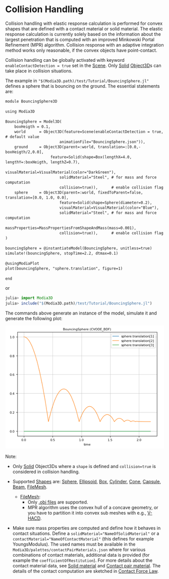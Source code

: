 # Collision Handling

Collision handling with elastic response calculation is performed for convex shapes that are defined with a contact material or solid material. The elastic response calculation is currently solely based on the information about the largest penetration that is computed with an improved Minkowski Portal Refinement (MPR) algorithm. Collision response with an adaptive integration method works only reasonable, if the convex objects have point-contact.

Collision handling can be globally activated with keyword `enableContactDetection = true` set in the [Scene](@ref). Only [Solid](@ref) [Object3D](@ref)s can take place in collision situations.

The example in `"$(Modia3D.path)/test/Tutorial/BouncingSphere.jl"` defines a sphere that is bouncing on the ground. The essential statements are:

```
module BouncingSphere3D

using Modia3D

BouncingSphere = Model3D(
    boxHeigth = 0.1,
    world      = Object3D(feature=Scene(enableContactDetection = true, # default value
                        animationFile="BouncingSphere.json")),
    ground     = Object3D(parent=:world, translation=:[0.0,-boxHeigth/2,0.0],
                    feature=Solid(shape=Box(lengthX=4.0, lengthY=:boxHeigth, lengthZ=0.7),
                        visualMaterial=VisualMaterial(color="DarkGreen"),
                        solidMaterial="Steel", # for mass and force computation
                        collision=true)),      # enable collision flag
    sphere     = Object3D(parent=:world, fixedToParent=false, translation=[0.0, 1.0, 0.0],
                        feature=Solid(shape=Sphere(diameter=0.2),
                        visualMaterial=VisualMaterial(color="Blue"),
                        solidMaterial="Steel", # for mass and force computation
                        massProperties=MassPropertiesFromShapeAndMass(mass=0.001),
                        collision=true)),      # enable collision flag
)

bouncingSphere = @instantiateModel(BouncingSphere, unitless=true)
simulate!(bouncingSphere, stopTime=2.2, dtmax=0.1)

@usingModiaPlot
plot(bouncingSphere, "sphere.translation", figure=1)

end
```
or
```julia
julia> import Modia3D
julia> include("$(Modia3D.path)/test/Tutorial/BouncingSphere.jl")
```

The commands above generate an instance of the model, simulate it and generate the following plot:

![Tutorial-Collision](../../resources/images/Tutorial/bouncingSphere.png)

Note:

- Only [Solid](@ref) Object3Ds where a `shape` is defined and `collision=true` is considered in collision handling.

- Supported [Shapes](@ref) are: [Sphere](@ref), [Ellipsoid](@ref), [Box](@ref), [Cylinder](@ref), [Cone](@ref), [Capsule](@ref), [Beam](@ref), [FileMesh](@ref).
  - [FileMesh](@ref):
    - Only [.obj files](https://en.wikipedia.org/wiki/Wavefront_.obj_file) are supported.
    - MPR algorithm uses the convex hull of a concave geometry, or you have to partition it into convex sub meshes with e.g., [V-HACD](https://github.com/kmammou/v-hacd).

- Make sure mass properties are computed and define how it behaves in contact situations.
  Define a `solidMaterial="NameOfSolidMaterial"` or a `contactMaterial="NameOfContactMaterial"` (this defines for example YoungsModulus). The used names must be available in the `Modia3D/palettes/contactPairMaterials.json` where for various combinations of contact materials, additional data is provided (for example the `coefficientOfRestitution`). For more details about the contact material data, see [Solid material](@ref) and [Contact pair material](@ref). The details of the contact computation are sketched in [Contact Force Law](@ref).
